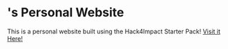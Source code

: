 # <Matthew Phan>'s Personal Website
This is a personal website built using the Hack4Impact Starter Pack!
<Hack4Impact Start>
[Visit it Here!](https://users/matthewphan/vscode/MatthewH4I.github.io/index.html)